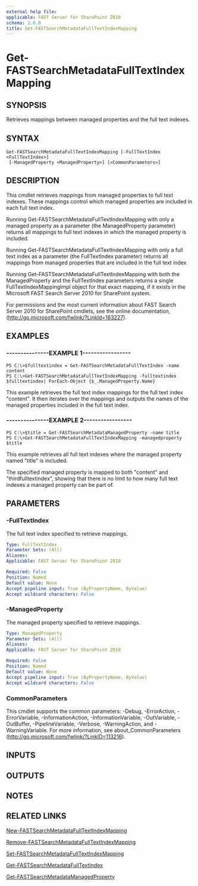 ```yaml
---
external help file: 
applicable: FAST Server for SharePoint 2010
schema: 2.0.0
title: Get-FASTSearchMetadataFullTextIndexMapping
---
```


# Get-FASTSearchMetadataFullTextIndexMapping

## SYNOPSIS
Retrieves mappings between managed properties and the full text indexes.

## SYNTAX

```
Get-FASTSearchMetadataFullTextIndexMapping [-FullTextIndex <FullTextIndex>]
 [-ManagedProperty <ManagedProperty>] [<CommonParameters>]
```

## DESCRIPTION
This cmdlet retrieves mappings from managed properties to full text indexes.
These mappings control which managed properties are included in each full text index.

Running Get-FASTSearchMetadataFullTextIndexMapping with only a managed property as a parameter (the ManagedProperty parameter) returns all mappings to full text indexes in which the managed property is included.

Running Get-FASTSearchMetadataFullTextIndexMapping with only a full text index as a parameter (the FullTextIndex parameter) returns all mappings from managed properties that are included in the full text index

Running Get-FASTSearchMetadataFullTextIndexMapping with both the ManagedProperty and the FullTextIndex parameters returns a single FullTextIndexMappingImpl object for that exact mapping, if it exists in the Microsoft FAST Search Server 2010 for SharePoint system.

For permissions and the most current information about FAST Search Server 2010 for SharePoint cmdlets, see the online documentation, (http://go.microsoft.com/fwlink/?LinkId=163227).

## EXAMPLES

### ---------------EXAMPLE 1-----------------
```
PS C:\>$fulltextindex = Get-FASTSearchMetadataFullTextIndex -name content
PS C:\>Get-FASTSearchMetadataFullTextIndexMapping -fulltextindex $fulltextindex| ForEach-Object {$_.ManagedProperty.Name}
```

This example retrieves the full text index mappings for the full text index "content".
It then iterates over the mappings and outputs the names of the managed properties included in the full text index.

### ---------------EXAMPLE 2-----------------
```
PS C:\>$title = Get-FASTSearchMetadataManagedProperty -name title
PS C:\>Get-FASTSearchMetadataFullTextIndexMapping -managedproperty $title
```

This example retrieves all full text indexes where the managed property named "title" is included.

The specified managed property is mapped to both "content" and "thirdfulltextindex", showing that there is no limit to how many full text indexes a managed property can be part of.

## PARAMETERS

### -FullTextIndex
The full text index specified to retrieve mappings.

```yaml
Type: FullTextIndex
Parameter Sets: (All)
Aliases: 
Applicable: FAST Server for SharePoint 2010

Required: False
Position: Named
Default value: None
Accept pipeline input: True (ByPropertyName, ByValue)
Accept wildcard characters: False
```

### -ManagedProperty
The managed property specified to retrieve mappings.

```yaml
Type: ManagedProperty
Parameter Sets: (All)
Aliases: 
Applicable: FAST Server for SharePoint 2010

Required: False
Position: Named
Default value: None
Accept pipeline input: True (ByPropertyName, ByValue)
Accept wildcard characters: False
```

### CommonParameters
This cmdlet supports the common parameters: -Debug, -ErrorAction, -ErrorVariable, -InformationAction, -InformationVariable, -OutVariable, -OutBuffer, -PipelineVariable, -Verbose, -WarningAction, and -WarningVariable. For more information, see about_CommonParameters (http://go.microsoft.com/fwlink/?LinkID=113216).

## INPUTS

## OUTPUTS

## NOTES

## RELATED LINKS

[New-FASTSearchMetadataFullTextIndexMapping](New-FASTSearchMetadataFullTextIndexMapping.md)

[Remove-FASTSearchMetadataFullTextIndexMapping](Remove-FASTSearchMetadataFullTextIndexMapping.md)

[Set-FASTSearchMetadataFullTextIndexMapping](Set-FASTSearchMetadataFullTextIndexMapping.md)

[Get-FASTSearchMetadataFullTextIndex](Get-FASTSearchMetadataFullTextIndex.md)

[Get-FASTSearchMetadataManagedProperty](Get-FASTSearchMetadataManagedProperty.md)

